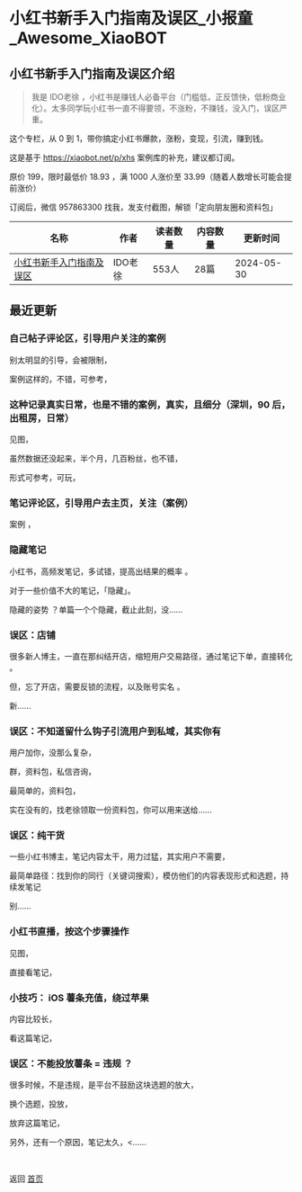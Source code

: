 # 小红书新手入门指南及误区_小报童_Awesome_XiaoBOT

## 小红书新手入门指南及误区介绍
> 我是 IDO老徐 ，小红书是赚钱人必备平台（门槛低，正反馈快，低粉商业化）。太多同学玩小红书一直不得要领，不涨粉，不赚钱，没入门，误区严重。    
    
这个专栏，从 0 到 1，带你搞定小红书爆款，涨粉，变现，引流，赚到钱。    
    
这是基于 https://xiaobot.net/p/xhs 案例库的补充，建议都订阅。    
    
原价 199，限时最低价 18.93 ，满 1000 人涨价至 33.99（随着人数增长可能会提前涨价）    
    
订阅后，微信 957863300 找我，发支付截图，解锁「定向朋友圈和资料包」  
  


|名称|作者|读者数量|内容数量|更新时间|
|---|---|---|---|---|
|[小红书新手入门指南及误区](https://xiaobot.net/p/xhs168?refer=0b133df9-27dc-423b-8101-639049001c13)|IDO老徐|553人|28篇|2024-05-30|

## 最近更新
### 自己帖子评论区，引导用户关注的案例

别太明显的引导，会被限制，

案例这样的，不错，可参考，

### 这种记录真实日常，也是不错的案例，真实，且细分（深圳，90 后，出租房，日常）

见图，

虽然数据还没起来，半个月，几百粉丝，也不错，

形式可参考，可玩，

### 笔记评论区，引导用户去主页，关注（案例）

案例 ，

### 隐藏笔记

小红书，高频发笔记，多试错，提高出结果的概率 。

对于一些价值不大的笔记，「隐藏」。

隐藏的姿势 ？单篇一个个隐藏，截止此刻，没......

### 误区：店铺

很多新人博主，一直在那纠结开店，缩短用户交易路径，通过笔记下单，直接转化 。

但，忘了开店，需要反锁的流程，以及账号实名 。

新......

### 误区：不知道留什么钩子引流用户到私域，其实你有

用户加你，没那么复杂，

群，资料包，私信咨询，

最简单的，资料包，

实在没有的，找老徐领取一份资料包，你可以用来送给......

### 误区：纯干货

一些小红书博主，笔记内容太干，用力过猛，其实用户不需要，

最简单路径：找到你的同行（关键词搜索），模仿他们的内容表现形式和选题，持续发笔记

别......

### 小红书直播，按这个步骤操作

见图，

直接看笔记，

### 小技巧： iOS 薯条充值，绕过苹果

内容比较长，

看这篇笔记，

### 误区：不能投放薯条 = 违规 ？

很多时候，不是违规，是平台不鼓励这块选题的放大，

换个选题，投放，

放弃这篇笔记，

另外，还有一个原因，笔记太久，<......


<a href="https://github.com/Reno9527/awesome-xiaobot" style="color: white; text-decoration: none;">awesome-xiaobot</a>

返回 [首页](../README.md)
